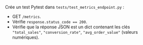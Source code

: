 Crée un test Pytest dans `tests/test_metrics_endpoint.py` :
- GET `/metrics`.  
- Vérifie `response.status_code == 200`.  
- Vérifie que la réponse JSON est un dict contenant les clés `"total_sales"`, `"conversion_rate"`, `"avg_order_value"` (valeurs numériques).
